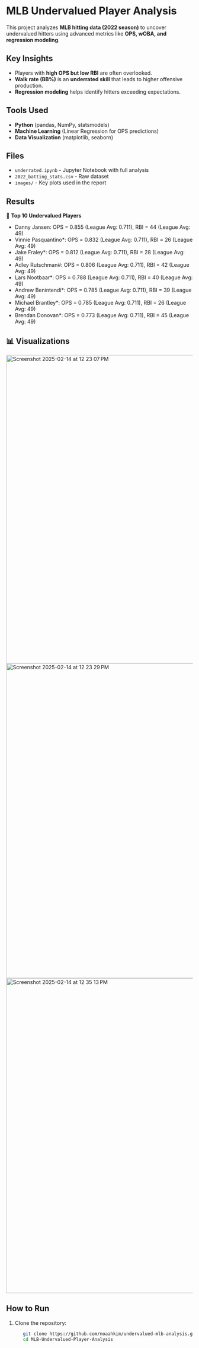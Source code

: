 # MLB Undervalued Player Analysis
This project analyzes **MLB hitting data (2022 season)** to uncover undervalued hitters using advanced metrics like **OPS, wOBA, and regression modeling**.

## Key Insights
- Players with **high OPS but low RBI** are often overlooked.
- **Walk rate (BB%)** is an **underrated skill** that leads to higher offensive production.
- **Regression modeling** helps identify hitters exceeding expectations.

## Tools Used
- **Python** (pandas, NumPy, statsmodels)
- **Machine Learning** (Linear Regression for OPS predictions)
- **Data Visualization** (matplotlib, seaborn)

## Files
- `underrated.ipynb` - Jupyter Notebook with full analysis
- `2022_batting_stats.csv` - Raw dataset
- `images/` - Key plots used in the report

## Results
📌 **Top 10 Undervalued Players**  
- Danny Jansen: OPS = 0.855 (League Avg: 0.711), RBI = 44 (League Avg: 49)
- Vinnie Pasquantino*: OPS = 0.832 (League Avg: 0.711), RBI = 26 (League Avg: 49)
- Jake Fraley*: OPS = 0.812 (League Avg: 0.711), RBI = 28 (League Avg: 49)
- Adley Rutschman#: OPS = 0.806 (League Avg: 0.711), RBI = 42 (League Avg: 49)
- Lars Nootbaar*: OPS = 0.788 (League Avg: 0.711), RBI = 40 (League Avg: 49)
- Andrew Benintendi*: OPS = 0.785 (League Avg: 0.711), RBI = 39 (League Avg: 49)
- Michael Brantley*: OPS = 0.785 (League Avg: 0.711), RBI = 26 (League Avg: 49)
- Brendan Donovan*: OPS = 0.773 (League Avg: 0.711), RBI = 45 (League Avg: 49)

## 📊 Visualizations
<img width="832" alt="Screenshot 2025-02-14 at 12 23 07 PM" src="https://github.com/user-attachments/assets/41b57157-bdbf-46d6-8d98-877f1fa7cae9" />
<img width="850" alt="Screenshot 2025-02-14 at 12 23 29 PM" src="https://github.com/user-attachments/assets/20ad9943-4fa3-41a4-8268-3fc0b3af6be2" />
<img width="850" alt="Screenshot 2025-02-14 at 12 35 13 PM" src="https://github.com/user-attachments/assets/ee4fdebd-fe9e-4ce7-a4be-f67ba86bf0f9" />


## How to Run
1. Clone the repository:  
   ```bash
      git clone https://github.com/noaahkim/undervalued-mlb-analysis.git
      cd MLB-Undervalued-Player-Analysis
